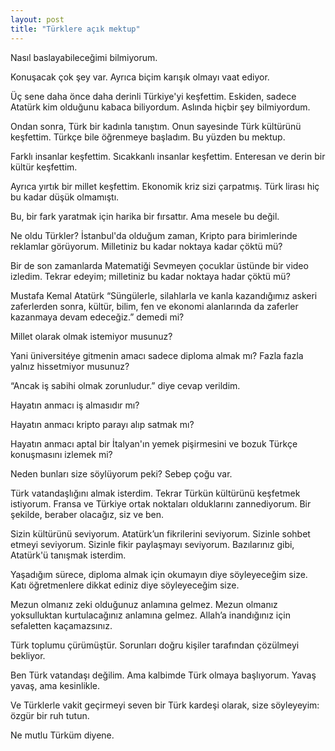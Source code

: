```yaml
---
layout: post
title: "Türklere açık mektup"
---
```


Nasıl baslayabileceğimi bilmiyorum.

Konuşacak çok şey var. Ayrıca biçim karışık olmayı vaat ediyor.

Üç sene daha önce daha derinli Türkiye'yi keşfettim. Eskiden, sadece Atatürk kim olduğunu kabaca biliyordum. Aslında hiçbir şey bilmiyordum.

Ondan sonra, Türk bir kadınla tanıştım. Onun sayesinde Türk kültürünü keşfettim. Türkçe bile öğrenmeye başladım. Bu yüzden bu mektup.

Farklı insanlar keşfettim. Sıcakkanlı insanlar keşfettim. Enteresan ve derin bir kültür keşfettim.

Ayrıca yırtık bir millet keşfettim. Ekonomik kriz sizi çarpatmış. Türk lirası hiç bu kadar düşük olmamıştı.

Bu, bir fark yaratmak için harika bir fırsattır. Ama mesele bu değil.

Ne oldu Türkler? İstanbul'da olduğum zaman, Kripto para birimlerinde reklamlar görüyorum. Milletiniz bu kadar noktaya kadar çöktü mü?

Bir de son zamanlarda Matematiği Sevmeyen çocuklar üstünde bir video izledim. Tekrar edeyim; milletiniz bu kadar noktaya hadar çöktü mü?

Mustafa Kemal Atatürk “Süngülerle, silahlarla ve kanla kazandığımız askeri zaferlerden sonra, kültür, bilim, fen ve ekonomi alanlarında da zaferler kazanmaya devam edeceğiz.” demedi mi?

Millet olarak olmak istemiyor musunuz?

Yani üniversitéye gitmenin amacı sadece diploma almak mı? Fazla fazla yalnız hissetmiyor musunuz?

“Ancak iş sabihi olmak zorunludur.” diye cevap verildim.

Hayatın anmacı iş almasıdır mı?

Hayatın anmacı kripto parayı alıp satmak mı?

Hayatın anmacı aptal bir İtalyan'ın yemek pişirmesini ve bozuk Türkçe konuşmasını izlemek mi?

Neden bunları size söylüyorum peki? Sebep çoğu var.

Türk vatandaşlığını almak isterdim. Tekrar Türkün kültürünü keşfetmek istiyorum. Fransa ve Türkiye ortak noktaları olduklarını zannediyorum. Bir şekilde, beraber olacağız, siz ve ben.

Sizin kültürünü seviyorum. Atatürk’un fikrilerini seviyorum. Sizinle sohbet etmeyi seviyorum. Sizinle fikir paylaşmayı seviyorum. Bazılarınız gibi, Atatürk'ü tanışmak isterdim.

Yaşadığım sürece, diploma almak için okumayın diye söyleyeceğim size. Katı öğretmenlere dikkat ediniz diye söyleyeceğim size.

Mezun olmanız zeki olduğunuz anlamına gelmez. Mezun olmanız yoksulluktan kurtulacağınız anlamına gelmez. Allah’a inandığınız için sefaletten kaçamazsınız.

Türk toplumu çürümüştür. Sorunları doğru kişiler tarafından çözülmeyi bekliyor.

Ben Türk vatandaşı değilim. Ama kalbimde Türk olmaya başlıyorum. Yavaş yavaş, ama kesinlikle.

Ve Türklerle vakit geçirmeyi seven bir Türk kardeşi olarak, size söyleyeyim: özgür bir ruh tutun.

Ne mutlu Türküm diyene.